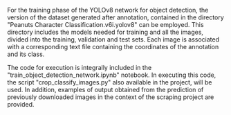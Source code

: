 For the training phase of the YOLOv8 network for object detection, the version of the dataset generated after annotation, contained in the directory "Peanuts Character Classification.v6i.yolov8" can be employed. This directory includes the models needed for training and all the images, divided into the training, validation and test sets. Each image is associated with a corresponding text file containing the coordinates of the annotation and its class.

The code for execution is integrally included in the "train_object_detection_network.ipynb" notebook. In executing this code, the script "crop_classify_images.py" also available in the project, will be used. In addition, examples of output obtained from the prediction of previously downloaded images in the context of the scraping project are provided.